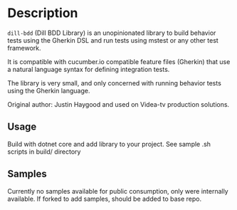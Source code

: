 # Description
`dill-bdd` (Dill BDD Library) is an unopinionated library to build behavior tests using the Gherkin DSL and run tests using mstest or any other test framework.

It is compatible with cucumber.io compatible feature files (Gherkin) that use a natural language syntax for defining integration tests.

The library is very small, and only concerned with running behavior tests using the Gherkin language. 

Original author: Justin Haygood and used on Videa-tv production solutions.

## Usage

Build with dotnet core and add library to your project. See sample .sh scripts in build/ directory

## Samples

Currently no samples available for public consumption, only were internally available. If forked to add samples, should be added to base repo.